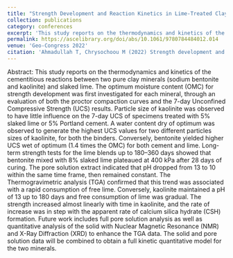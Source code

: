 ```yaml
---
title: "Strength Development and Reaction Kinetics in Lime-Treated Clays"
collection: publications
category: conferences
excerpt: 'This study reports on the thermodynamics and kinetics of the cementitious reactions between two pure clay minerals (sodium bentonite and kaolinite) and slaked lime. The optimum moisture content (OMC) for strength development was first investigated for each mineral, through an evaluation of both the proctor compaction curves and the 7-day Unconfined Compressive Strength (UCS) results.'
permalink: https://ascelibrary.org/doi/abs/10.1061/9780784484012.014
venue: 'Geo-Congress 2022'
citation: 'Ahmadullah T, Chrysochoou M (2022) Strength development and reaction kinetics in lime-treated clays. Geotechnical Special Publication, 2022-March (GSP 331), 138–147. ASCE'
---
```

Abstract: This study reports on the thermodynamics and kinetics of the cementitious reactions between two pure clay minerals (sodium bentonite and kaolinite) and slaked lime. The optimum moisture content (OMC) for strength development was first investigated for each mineral, through an evaluation of both the proctor compaction curves and the 7-day Unconfined Compressive Strength (UCS) results. Particle size of kaolinite was observed to have little influence on the 7-day UCS of specimens treated with 5% slaked lime or 5% Portland cement. A water content dry of optimum was observed to generate the highest UCS values for two different particles sizes of kaolinite, for both the binders. Conversely, bentonite yielded higher UCS wet of optimum (1.4 times the OMC) for both cement and lime. Long-term strength tests for the lime blends up to 180–360 days showed that bentonite mixed with 8% slaked lime plateaued at 400 kPa after 28 days of curing. The pore solution extract indicated that pH dropped from 13 to 10 within the same time frame, then remained constant. The Thermogravimetric analysis (TGA) confirmed that this trend was associated with a rapid consumption of free lime. Conversely, kaolinite maintained a pH of 13 up to 180 days and free consumption of lime was gradual. The strength increased almost linearly with time in kaolinite, and the rate of increase was in step with the apparent rate of calcium silica hydrate (CSH) formation. Future work includes full pore solution analysis as well as quantitative analysis of the solid with Nuclear Magnetic Resonance (NMR) and X-Ray Diffraction (XRD) to enhance the TGA data. The solid and pore solution data will be combined to obtain a full kinetic quantitative model for the two minerals.
